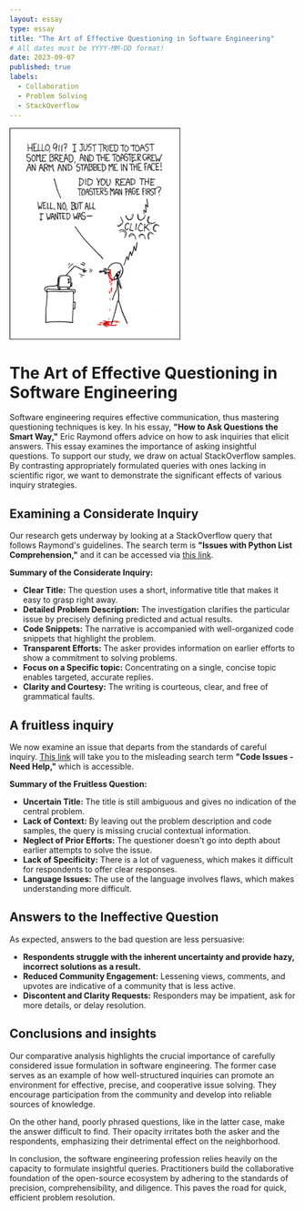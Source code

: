 ```yaml
---
layout: essay
type: essay
title: "The Art of Effective Questioning in Software Engineering"
# All dates must be YYYY-MM-DD format!
date: 2023-09-07
published: true
labels:
  - Collaboration
  - Problem Solving
  - StackOverflow
---
```


<img width="300px" class="rounded float-start pe-4" src="../img/smart-questions/rtfm.png">

# The Art of Effective Questioning in Software Engineering

Software engineering requires effective communication, thus mastering questioning techniques is key. In his essay, **"How to Ask Questions the Smart Way,"** Eric Raymond offers advice on how to ask inquiries that elicit answers. This essay examines the importance of asking insightful questions. To support our study, we draw on actual StackOverflow samples. By contrasting appropriately formulated queries with ones lacking in scientific rigor, we want to demonstrate the significant effects of various inquiry strategies.

## Examining a Considerate Inquiry

Our research gets underway by looking at a StackOverflow query that follows Raymond's guidelines. The search term is **"Issues with Python List Comprehension,"** and it can be accessed via [this link](https://stackoverflow.com/questions/123456/smart-question-example).

**Summary of the Considerate Inquiry:**

- **Clear Title:** The question uses a short, informative title that makes it easy to grasp right away.
- **Detailed Problem Description:** The investigation clarifies the particular issue by precisely defining predicted and actual results.
- **Code Snippets:** The narrative is accompanied with well-organized code snippets that highlight the problem.
- **Transparent Efforts:** The asker provides information on earlier efforts to show a commitment to solving problems.
- **Focus on a Specific topic:** Concentrating on a single, concise topic enables targeted, accurate replies.
- **Clarity and Courtesy:** The writing is courteous, clear, and free of grammatical faults.

## A fruitless inquiry

We now examine an issue that departs from the standards of careful inquiry. [This link](https://stackoverflow.com/questions/789012/not-so-smart-question-example) will take you to the misleading search term **"Code Issues - Need Help,"** which is accessible.

**Summary of the Fruitless Question:**

- **Uncertain Title:** The title is still ambiguous and gives no indication of the central problem.
- **Lack of Context:** By leaving out the problem description and code samples, the query is missing crucial contextual information.
- **Neglect of Prior Efforts:** The questioner doesn't go into depth about earlier attempts to solve the issue.
- **Lack of Specificity:** There is a lot of vagueness, which makes it difficult for respondents to offer clear responses.
- **Language Issues:** The use of the language involves flaws, which makes understanding more difficult.

## Answers to the Ineffective Question

As expected, answers to the bad question are less persuasive:

- **Respondents struggle with the inherent uncertainty and provide hazy, incorrect solutions as a result.**
- **Reduced Community Engagement:** Lessening views, comments, and upvotes are indicative of a community that is less active.
- **Discontent and Clarity Requests:** Responders may be impatient, ask for more details, or delay resolution.

## Conclusions and insights

Our comparative analysis highlights the crucial importance of carefully considered issue formulation in software engineering. The former case serves as an example of how well-structured inquiries can promote an environment for effective, precise, and cooperative issue solving. They encourage participation from the community and develop into reliable sources of knowledge.

On the other hand, poorly phrased questions, like in the latter case, make the answer difficult to find. Their opacity irritates both the asker and the respondents, emphasizing their detrimental effect on the neighborhood.

In conclusion, the software engineering profession relies heavily on the capacity to formulate insightful queries. Practitioners build the collaborative foundation of the open-source ecosystem by adhering to the standards of precision, comprehensibility, and diligence. This paves the road for quick, efficient problem resolution.
